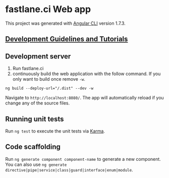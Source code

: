 # fastlane.ci Web app

This project was generated with [Angular CLI](https://github.com/angular/angular-cli) version 1.7.3.

## [Development Guidelines and Tutorials](../docs/front_end/README.md)

## Development server

1. Run fastlane.ci 
1. continuously build the web application with the follow command. If you only want to build once remove `-w`.
```
ng build --deploy-url="/.dist" --dev -w
```
Navigate to `http://localhost:8080/`. The app will automatically reload if you change any of the source files.

## Running unit tests

Run `ng test` to execute the unit tests via [Karma](https://karma-runner.github.io).

## Code scaffolding

Run `ng generate component component-name` to generate a new component. You can also use `ng generate directive|pipe|service|class|guard|interface|enum|module`.
